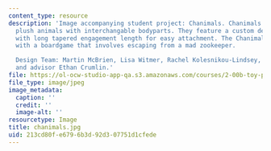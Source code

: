 ```yaml
---
content_type: resource
description: 'Image accompanying student project: Chanimals. Chanimals are Brazil-native
  plush animals with interchangable bodyparts. They feature a custom design snap fitting
  with long tapered engagement length for easy attachment. The Chanimals also come
  with a boardgame that involves escaping from a mad zookeeper.

  Design Team: Martin McBrien, Lisa Witmer, Rachel Kolesnikou-Lindsey, Adrianne Hee
  and advisor Ethan Crumlin.'
file: https://ol-ocw-studio-app-qa.s3.amazonaws.com/courses/2-00b-toy-product-design-spring-2008/213cd80fe6796b3d92d307751d1cfede_chanimals.jpg
file_type: image/jpeg
image_metadata:
  caption: ''
  credit: ''
  image-alt: ''
resourcetype: Image
title: chanimals.jpg
uid: 213cd80f-e679-6b3d-92d3-07751d1cfede
---
```


